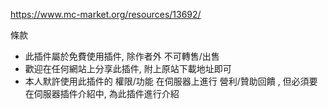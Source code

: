 https://www.mc-market.org/resources/13692/

條款
* 此插件屬於免費使用插件,  除作者外 不可轉售/出售
* 歡迎在任何網站上分享此插件, 附上原站下載地址即可
* 本人默許使用此插件的 權限/功能  在伺服器上進行 營利/贊助回饋 ,  但必須要在伺服器插件介紹中, 為此插件進行介紹
